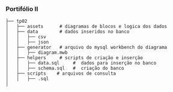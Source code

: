 ### Portifólio II

    ├── tp02                       
    │   ├── assets      # diagramas de blocos e logica dos dados
    │   ├── data        # dados inseridos no banco 
    │   │   ├── csv
    │   │   ├── json    
    │   ├── generator   # arquivo do mysql workbench do diagrama   
    │   │   ├── diagram.mwb    
    │   ├── helpers     # scripts de criação e inserção 
    │   │   ├── data.sql     #  dados para inserção no banco
    │   │   ├── schema.sql   #  criação do banco     
    │   ├── scripts    # arquivos de consulta    
    │   │   ├── .sql      
    │   